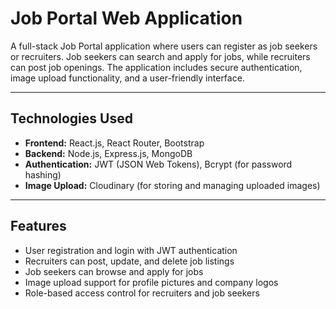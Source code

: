 # Job Portal Web Application

A full-stack Job Portal application where users can register as job seekers or recruiters. Job seekers can search and apply for jobs, while recruiters can post job openings. The application includes secure authentication, image upload functionality, and a user-friendly interface.

---

## Technologies Used

- **Frontend:** React.js, React Router, Bootstrap  
- **Backend:** Node.js, Express.js, MongoDB  
- **Authentication:** JWT (JSON Web Tokens), Bcrypt (for password hashing)  
- **Image Upload:** Cloudinary (for storing and managing uploaded images)  

---

## Features

- User registration and login with JWT authentication  
- Recruiters can post, update, and delete job listings  
- Job seekers can browse and apply for jobs  
- Image upload support for profile pictures and company logos  
- Role-based access control for recruiters and job seekers  



